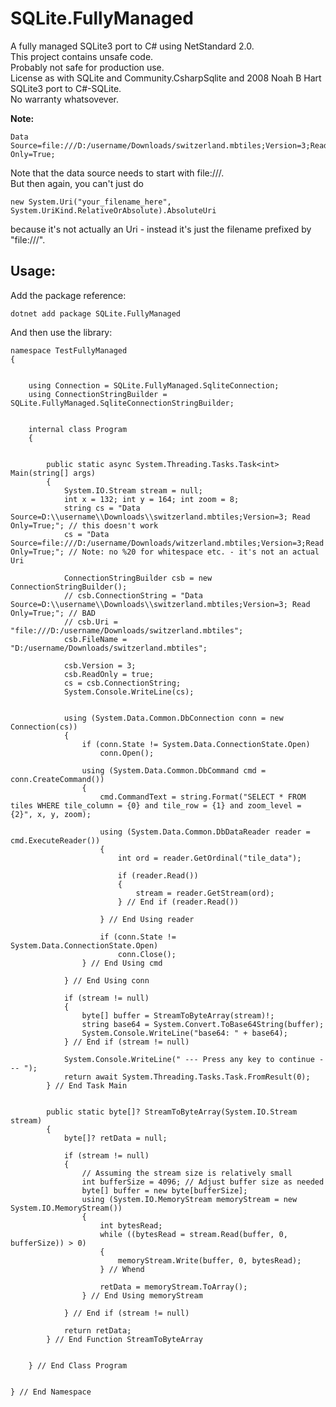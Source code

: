 # SQLite.FullyManaged

A fully managed SQLite3 port to C# using NetStandard 2.0. <br />
This project contains unsafe code. <br />
Probably not safe for production use. <br />
License as with SQLite and Community.CsharpSqlite and 2008 Noah B Hart SQLite3 port to C#-SQLite. <br />
No warranty whatsovever. 


**Note:** 

    Data Source=file:///D:/username/Downloads/switzerland.mbtiles;Version=3;Read Only=True;

Note that the data source needs to start with file:///. <br />
But then again, you can't just do 

    new System.Uri("your_filename_here", System.UriKind.RelativeOrAbsolute).AbsoluteUri

because it's not actually an Uri - instead it's just the filename prefixed by "file:///". 


## Usage:

Add the package reference: 

    dotnet add package SQLite.FullyManaged 

And then use the library:     


    namespace TestFullyManaged
    {
    
    
        using Connection = SQLite.FullyManaged.SqliteConnection;
        using ConnectionStringBuilder = SQLite.FullyManaged.SqliteConnectionStringBuilder;
    
    
        internal class Program
        {
    
    
            public static async System.Threading.Tasks.Task<int> Main(string[] args)
            {
                System.IO.Stream stream = null;
                int x = 132; int y = 164; int zoom = 8;
                string cs = "Data Source=D:\\username\\Downloads\\switzerland.mbtiles;Version=3; Read Only=True;"; // this doesn't work 
                cs = "Data Source=file:///D:/username/Downloads/witzerland.mbtiles;Version=3;Read Only=True;"; // Note: no %20 for whitespace etc. - it's not an actual Uri
    
                ConnectionStringBuilder csb = new ConnectionStringBuilder();
                // csb.ConnectionString = "Data Source=D:\\username\\Downloads\\switzerland.mbtiles;Version=3; Read Only=True;"; // BAD
                // csb.Uri = "file:///D:/username/Downloads/switzerland.mbtiles";
                csb.FileName = "D:/username/Downloads/switzerland.mbtiles";
    
                csb.Version = 3;
                csb.ReadOnly = true;
                cs = csb.ConnectionString;
                System.Console.WriteLine(cs);
    
    
                using (System.Data.Common.DbConnection conn = new Connection(cs))
                {
                    if (conn.State != System.Data.ConnectionState.Open)
                        conn.Open();
    
                    using (System.Data.Common.DbCommand cmd = conn.CreateCommand())
                    {
                        cmd.CommandText = string.Format("SELECT * FROM tiles WHERE tile_column = {0} and tile_row = {1} and zoom_level = {2}", x, y, zoom);
    
                        using (System.Data.Common.DbDataReader reader = cmd.ExecuteReader())
                        {
                            int ord = reader.GetOrdinal("tile_data");
    
                            if (reader.Read())
                            {
                                stream = reader.GetStream(ord);
                            } // End if (reader.Read()) 
    
                        } // End Using reader 
    
                        if (conn.State != System.Data.ConnectionState.Open)
                            conn.Close();
                    } // End Using cmd 
    
                } // End Using conn 
    
                if (stream != null)
                {
                    byte[] buffer = StreamToByteArray(stream)!;
                    string base64 = System.Convert.ToBase64String(buffer);
                    System.Console.WriteLine("base64: " + base64);
                } // End if (stream != null) 
    
                System.Console.WriteLine(" --- Press any key to continue --- ");
                return await System.Threading.Tasks.Task.FromResult(0);
            } // End Task Main 

            
            public static byte[]? StreamToByteArray(System.IO.Stream stream)
            {
                byte[]? retData = null;
    
                if (stream != null)
                {
                    // Assuming the stream size is relatively small
                    int bufferSize = 4096; // Adjust buffer size as needed
                    byte[] buffer = new byte[bufferSize];
                    using (System.IO.MemoryStream memoryStream = new System.IO.MemoryStream())
                    {
                        int bytesRead;
                        while ((bytesRead = stream.Read(buffer, 0, bufferSize)) > 0)
                        {
                            memoryStream.Write(buffer, 0, bytesRead);
                        } // Whend 
    
                        retData = memoryStream.ToArray();
                    } // End Using memoryStream 
    
                } // End if (stream != null) 
    
                return retData;
            } // End Function StreamToByteArray 

    
        } // End Class Program 
    
    
    } // End Namespace 


